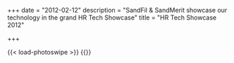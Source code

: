 +++
date = "2012-02-12"
description = "SandFil & SandMerit showcase our technology in the grand HR Tech Showcase"
title = "HR Tech Showcase 2012"

+++

{{< load-photoswipe >}}
{{<gallery dir="img/events/hrtech2012/" caption-position="none" />}}
